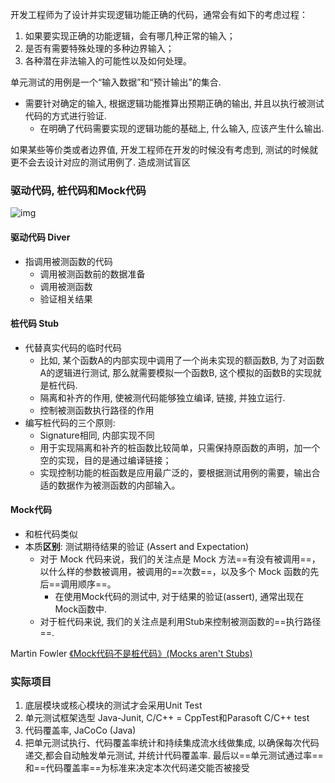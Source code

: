 开发工程师为了设计并实现逻辑功能正确的代码，通常会有如下的考虑过程：

1. 如果要实现正确的功能逻辑，会有哪几种正常的输入；
2. 是否有需要特殊处理的多种边界输入；
3. 各种潜在非法输入的可能性以及如何处理。





单元测试的用例是一个“输入数据”和“预计输出”的集合.

* 需要针对确定的输入, 根据逻辑功能推算出预期正确的输出, 并且以执行被测试代码的方式进行验证.
  * 在明确了代码需要实现的逻辑功能的基础上, 什么输入, 应该产生什么输出.



如果某些等价类或者边界值, 开发工程师在开发的时候没有考虑到, 测试的时候就更不会去设计对应的测试用例了. 造成测试盲区



### 驱动代码, 桩代码和Mock代码

![img](/Users/xuzheng/Projects/notes/SoftwareTesting/什么是单元测试如何做好单元测试.assets/4b593086d9370bea9afc2d12219a0c2f.png)

#### 驱动代码 Diver

* 指调用被测函数的代码
  * 调用被测函数前的数据准备
  * 调用被测函数
  * 验证相关结果

#### 桩代码 Stub

* 代替真实代码的临时代码
  * 比如, 某个函数A的内部实现中调用了一个尚未实现的额函数B, 为了对函数A的逻辑进行测试, 那么就需要模拟一个函数B, 这个模拟的函数B的实现就是桩代码.
  * 隔离和补齐的作用, 使被测代码能够独立编译, 链接, 并独立运行. 
  * 控制被测函数执行路径的作用
* 编写桩代码的三个原则:
  * Signature相同, 内部实现不同
  * 用于实现隔离和补齐的桩函数比较简单，只需保持原函数的声明，加一个空的实现，目的是通过编译链接；
  * 实现控制功能的桩函数是应用最广泛的，要根据测试用例的需要，输出合适的数据作为被测函数的内部输入。

#### Mock代码

* 和桩代码类似
* 本质**区别**: 测试期待结果的验证 (Assert and Expectation)
  * 对于 Mock 代码来说，我们的关注点是 Mock 方法==有没有被调用==，以什么样的参数被调用，被调用的==次数==，以及多个 Mock 函数的先后==调用顺序==。
    * 在使用Mock代码的测试中, 对于结果的验证(assert), 通常出现在Mock函数中.
  * 对于桩代码来说, 我们的关注点是利用Stub来控制被测函数的==执行路径==. 



Martin Fowler [《Mock代码不是桩代码》(Mocks aren't Stubs)](https://martinfowler.com/articles/mocksArentStubs.html)

### 实际项目

1. 底层模块或核心模块的测试才会采用Unit Test
2. 单元测试框架选型 Java-Junit, C/C++ = CppTest和Parasoft C/C++ test
3. 代码覆盖率, JaCoCo (Java)
4. 把单元测试执行、代码覆盖率统计和持续集成流水线做集成, 以确保每次代码递交,都会自动触发单元测试, 并统计代码覆盖率. 最后以==单元测试通过率==和==代码覆盖率==为标准来决定本次代码递交能否被接受

